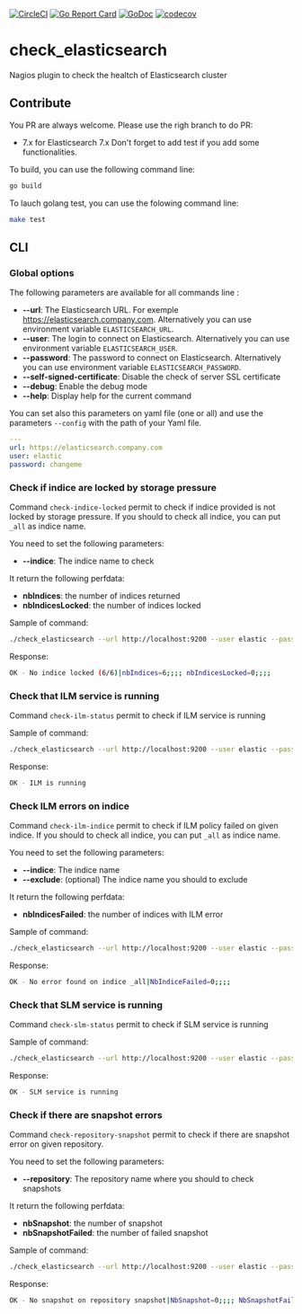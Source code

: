 [![CircleCI](https://circleci.com/gh/disaster37/check_elasticsearch/tree/7.x.svg?style=svg)](https://circleci.com/gh/disaster37/check_elasticsearch/tree/7.x)
[![Go Report Card](https://goreportcard.com/badge/github.com/disaster37/check_elasticsearch)](https://goreportcard.com/report/github.com/disaster37/check_elasticsearch)
[![GoDoc](https://godoc.org/github.com/disaster37/check_elasticsearch?status.svg)](http://godoc.org/github.com/disaster37/check_elasticsearch)
[![codecov](https://codecov.io/gh/disaster37/check_elasticsearch/branch/7.x/graph/badge.svg)](https://codecov.io/gh/disaster37/check_elasticsearch/branch/7.x)


# check_elasticsearch
Nagios plugin to check the healtch of Elasticsearch cluster

## Contribute

You PR are always welcome. Please use the righ branch to do PR:
 - 7.x for Elasticsearch 7.x
Don't forget to add test if you add some functionalities.

To build, you can use the following command line:
```sh
go build
```

To lauch golang test, you can use the folowing command line:
```sh
make test
```

## CLI

### Global options

The following parameters are available for all commands line :
- **--url**: The Elasticsearch URL. For exemple https://elasticsearch.company.com. Alternatively you can use environment variable `ELASTICSEARCH_URL`.
- **--user**: The login to connect on Elasticsearch. Alternatively you can use environment variable `ELASTICSEARCH_USER`.
- **--password**: The password to connect on Elasticsearch. Alternatively you can use environment variable `ELASTICSEARCH_PASSWORD`.
- **--self-signed-certificate**: Disable the check of server SSL certificate
- **--debug**: Enable the debug mode
- **--help**: Display help for the current command


You can set also this parameters on yaml file (one or all) and use the parameters `--config` with the path of your Yaml file.
```yaml
---
url: https://elasticsearch.company.com
user: elastic
password: changeme
```

### Check if indice are locked by storage pressure

Command `check-indice-locked` permit to check if indice provided is not locked by storage pressure.
If you should to check all indice, you can put `_all` as indice name.

You need to set the following parameters:
- **--indice**: The indice name to check

It return the following perfdata:
- **nbIndices**: the number of indices returned
- **nbIndicesLocked**: the number of indices locked


Sample of command:
```bash
./check_elasticsearch --url http://localhost:9200 --user elastic --password changeme check-indice-locked --indice _all
```

Response:
```bash
OK - No indice locked (6/6)|nbIndices=6;;;; nbIndicesLocked=0;;;;
```

### Check that ILM service is running

Command `check-ilm-status` permit to check if ILM service is running


Sample of command:
```bash
./check_elasticsearch --url http://localhost:9200 --user elastic --password changeme check-ilm-status
```
Response:
```bash
OK - ILM is running
```


### Check ILM errors on indice

Command `check-ilm-indice` permit to check if ILM policy failed on given indice.
If you should to check all indice, you can put `_all` as indice name.

You need to set the following parameters:
- **--indice**: The indice name
- **--exclude**: (optional) The indice name you should to exclude

It return the following perfdata:
- **nbIndicesFailed**: the number of indices with ILM error

Sample of command:
```bash
./check_elasticsearch --url http://localhost:9200 --user elastic --password changeme check-ilm-indice --indice _all
```

Response:
```bash
OK - No error found on indice _all|NbIndiceFailed=0;;;; 
```

### Check that SLM service is running 

Command `check-slm-status` permit to check if SLM service is running


Sample of command:
```bash
./check_elasticsearch --url http://localhost:9200 --user elastic --password changeme check-slm-status
```
Response:
```bash
OK - SLM service is running
```

### Check if there are snapshot errors

Command `check-repository-snapshot` permit to check if there are snapshot error on given repository.

You need to set the following parameters:
- **--repository**: The repository name where you should to check snapshots

It return the following perfdata:
- **nbSnapshot**: the number of snapshot
- **nbSnapshotFailed**: the number of failed snapshot

Sample of command:
```bash
./check_elasticsearch --url http://localhost:9200 --user elastic --password changeme check-repository-snapshot --repository snapshot
```

Response:
```bash
OK - No snapshot on repository snapshot|NbSnapshot=0;;;; NbSnapshotFailed=0;;;;
```

